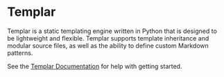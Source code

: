 Templar
=======

Templar is a static templating engine written in Python that is
designed to be lightweight and flexible. Templar supports template
inheritance and modular source files, as well as the ability to define
custom Markdown patterns.

See the [Templar
Documentation](http://albertwu.org/projects/templar/getting-started)
for help with getting started.
